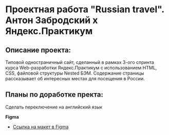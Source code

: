 # Проектная работа "Russian travel". Антон Забродский х Яндекс.Практикум

## Описание проекта:
Типовой одностраничный сайт, сделанный в рамках 3-ого спринта курса Web-разработки Яндекс.Практикум с использованием HTML, CSS, файловой структуры  Nested БЭМ. Содержание страницы рассказывает об интересных местах для посещения в России.

## Планы по доработке пректа:
Сделать переключение на английский язык

**Figma**

* [Ссылка на макет в Figma](https://www.figma.com/file/5S2WSbEFL6awjVWJ0NWL8Q/Sprint-3_-Russia-_-desktop-mobile?node-id=28503%3A0)

